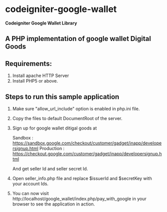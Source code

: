 codeigniter-google-wallet
=========================

********Codeigniter Google Wallet Library********

A PHP implementation of google wallet Digital Goods 
---------------------------------------------------------------------------------------------------------------

Requirements:
---------------------------------------------------------------------------------------------------------------
1. Install apache HTTP Server
2. Install PHP5 or above.


Steps to run this sample application
---------------------------------------------------------------------------------------------------------------

1. Make sure "allow_url_include" option is enabled in php.ini file.

2. Copy the files to default DocumentRoot of the server.

3. Sign up for google wallet ditigal goods at

    Sandbox : https://sandbox.google.com/checkout/customer/gadget/inapp/developersignup.html
    Production : https://checkout.google.com/customer/gadget/inapp/developersignup.html
    
    And get seller Id and seller secret Id.
    
4.  Open seller_info.php file and replace $issuerId and $secretKey with your account Ids.

5. You can now visit http://localhost/google_wallet/index.php/pay_with_google in your browser to see the application in action.
